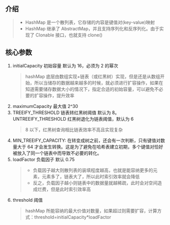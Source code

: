 ## 介绍

> - HashMap 是一个散列表，它存储的内容是键值对(key-value)映射
> - HashMap 继承了 AbstractMap，并且支持序列化和反序列化。由于实现了 Clonable 接口，也就支持 clone()

## 核心参数

1. initialCapacity 初始容量 默认为 16，必须为 2 的幂次
   > hashMap 底层由数组实现+链表（或红黑树）实现，但是还是从数组开始，所以当储存的数据越来越多的时候，就必须进行扩容操作，如果在知道需要储存数据大小的情况下，指定合适的初始容量，可以避免不必要的扩容操作，提升效率
2. maximumCapacity 最大值 2^30
3. TREEIFY_THRESHOLD 链表转红黑树阈值 默认为 8。UNTREEIFY_THRESHOLD 红黑树退化为链表阈值，默认为 6
   > 8 以下，红黑树查询相比链表效率不高且实现复杂
4. MIN_TREEIFY_CAPACITY: 在转变成树之前，还会有一次判断，只有键值对数量大于 64 才会发生转换。这是为了避免在哈希表建立初期，多个键值对恰好被放入了同一个链表中而导致不必要的转化。
5. loadFactor 负载因子 默认 0.75
   > - 负载因子越大则散列表的装填程度越高，也就是能容纳更多的元素，元素多了，链表大了，所以此时索引效率就会降低
   > - 反之，负载因子越小则链表中的数据量就越稀疏，此时会对空间造成烂费，但是此时索引效率高
6. threshold 阈值
   > hashMap 所能容纳的最大价值对数量，如果超过则需要扩容，计算方式：threshold=initialCapacity\*loadFactor
